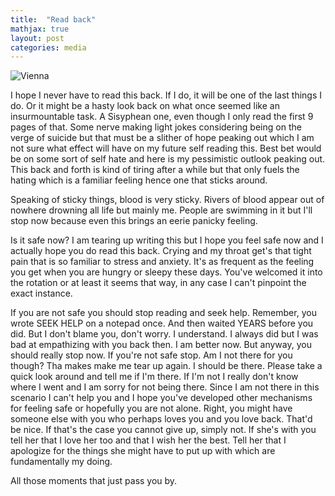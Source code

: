 ```yaml
---
title:  "Read back"
mathjax: true
layout: post
categories: media
---
```


![Vienna](https://i.ibb.co/jMcfpMz/343553548-212027508230612-5930052704260592132-n-1.jpg)

I hope I never have to read this back. If I do, it will be one of the last things I do. Or it might be a hasty look back on what once seemed like an insurmountable task. A Sisyphean one, even though I only read the first 9 pages of that. Some nerve making light jokes considering being on the verge of suicide but that must be a slither of hope peaking out which I am not sure what effect will have on my future self reading this. Best bet would be on some sort of self hate and here is my pessimistic outlook peaking out. This back and forth is kind of tiring after a while but that only fuels the hating which is a familiar feeling hence one that sticks around.

Speaking of sticky things, blood is very sticky. Rivers of blood appear out of nowhere drowning all life but mainly me. People are swimming in it but I'll stop now because even this brings an eerie panicky feeling.

Is it safe now? I am tearing up writing this but I hope you feel safe now and I actually hope you do read this back. Crying and my throat get's that tight pain that is so familiar to stress and anxiety. It's as frequent as the feeling you get when you are hungry or sleepy these days. You've welcomed it into the rotation or at least it seems that way, in any case I can't pinpoint the exact instance.

If you are not safe you should stop reading and seek help. Remember, you wrote SEEK HELP on a notepad once. And then waited YEARS before you did. But I don't blame you, don't worry. I understand. I always did but I was bad at empathizing with you back then. I am better now. But anyway, you should really stop now. If you're not safe stop. Am I not there for you though? Tha makes make me tear up again. I should be there. Please take a quick look around and tell me if I'm there. If I'm not I really don't know where I went and I am sorry for not being there. Since I am not there in this scenario I can't help you and I hope you've developed other mechanisms for feeling safe or hopefully you are not alone. Right, you might have someone else with you who perhaps loves you and you love back. That'd be nice. If that's the case you cannot give up, simply not. If she's with you tell her that I love her too and that I wish her the best. Tell her that I apologize for the things she might have to put up with which are fundamentally my doing.

All those moments that just pass you by.

